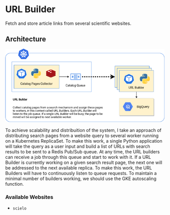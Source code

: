 # URL Builder

Fetch and store article links from several scientific websites.

## Architecture

![URL Builder Kuberenetes cluster architecture](./images/urlbuilder.png)

To achieve scalability and distribuition of the system, I take an approach of distributing search pages from a website query to several worker running on a Kubernetes ReplicaSet. To make this work, a single Python application will take the query as a user input and build a list of URLs with search results to be sent to a Redis Pub/Sub queue. At any time, the URL builders can receive a job through this queue and start to work with it. If a URL Builder is currently working on a given search result page, the next one will be addressed to the next available replica. To make this work, the URL Builders will have to continuously listen to queue requests. To maintain a minimal number of builders working, we should use the GKE autoscaling function.

### Available Websites

- `scielo`